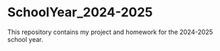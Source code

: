 # SchoolYear_2024-2025
This repository contains my project and homework for the 2024-2025 school year.

